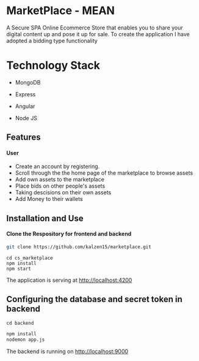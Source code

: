 # MarketPlace - MEAN

A Secure SPA Online Ecommerce Store that enables you to share your digital content up and pose it up for sale. To create the application I have adopted a bidding type functionality

# Technology Stack

- MongoDB

- Express

- Angular

- Node JS

## Features

#### User

- Create an account by registering.
- Scroll through the the home page of the marketplace to browse assets
- Add own assets to the marketplace
- Place bids on other people's assets
- Taking descisions on their own assets
- Add Money to their wallets

## Installation and Use

#### Clone the Respository for frontend and backend

```sh
git clone https://github.com/kalzen15/marketplace.git
```

```SH
cd cs_marketplace
npm install
npm start
```

The application is serving at [http://localhost:4200](http://localhost:4200)

## Configuring the database and secret token in backend

```SH
cd backend
```

```sh
npm install
nodemon app.js
```

The backend is running on [http://localhost:9000](http://localhost:9000)
